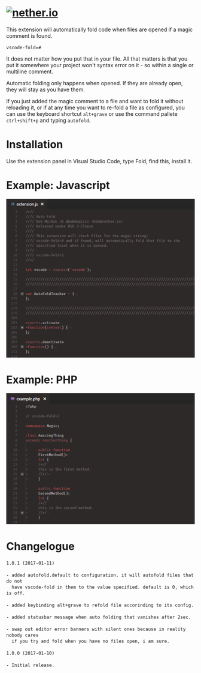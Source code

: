 # [![nether.io](https://img.shields.io/badge/Auto%20Fold-%20Visual%20Studio%20Marketplace-007ACC.svg)](http://nether.io/)

This extension will automatically fold code when files are opened if a magic
comment is found.

	vscode-fold=#

It does not matter how you put that in your file. All that matters is that you
put it somewhere your project won't syntax error on it - so within a single
or multiline comment.

Automatic folding only happens when opened. If they are already open, they will
stay as you have them.

If you just added the magic comment to a file and want to fold it without
reloading it, or if at any time you want to re-fold a file as configured, you
can use the keyboard shortcut `alt+grave` or use the command pallete
`ctrl+shift+p` and typing `autofold`.

# Installation

Use the extension panel in Visual Studio Code, type Fold, find this, install it.

# Example: Javascript

![Javascript](images/example-js.png)

# Example: PHP

![Javascript](images/example-php.png)

# Changelogue

```
1.0.1 (2017-01-11)

- added autofold.default to configuration. it will autofold files that do not
  have vscode-fold in them to the value specified. default is 0, which is off.

- added keybinding alt+grave to refold file accorinding to its config.

- added statusbar message when auto folding that vanishes after 2sec.

- swap out editor error banners with silent ones because in reality nobody cares
  if you try and fold when you have no files open, i am sure.

1.0.0 (2017-01-10)

- Initial release.
```
